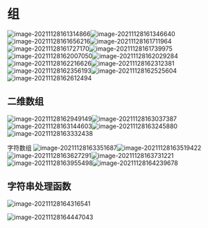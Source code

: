 # 组

![image-20211128161314866](./img/image-20211128161314866.png)![image-20211128161346640](./img/image-20211128161346640.png)![image-20211128161656216](./img/image-20211128161656216.png)![image-20211128161711964](./img/image-20211128161711964.png)![image-20211128161727170](./img/image-20211128161727170.png)![image-20211128161739975](./img/image-20211128161739975.png)![image-20211128162007050](./img/image-20211128162007050.png)![image-20211128162029284](./img/image-20211128162029284.png)![image-20211128162216626](./img/image-20211128162216626.png)![image-20211128162312381](./img/image-20211128162312381.png)![image-20211128162356193](./img/image-20211128162356193.png)![image-20211128162525604](./img/image-20211128162525604.png)![image-20211128162612494](./img/image-20211128162612494.png)

## 二维数组

![image-20211128162949149](./img/image-20211128162949149.png)![image-20211128163037387](./img/image-20211128163037387.png)![image-20211128163144603](./img/image-20211128163144603.png)![image-20211128163245880](./img/image-20211128163245880.png)![image-20211128163332438](./img/image-20211128163332438.png)

字符数组	![image-20211128163351687](./img/image-20211128163351687.png)![image-20211128163519422](./img/image-20211128163519422.png)![image-20211128163627291](./img/image-20211128163627291.png)![image-20211128163731221](./img/image-20211128163731221.png)![image-20211128163955498](./img/image-20211128163955498.png)![image-20211128164239678](./img/image-20211128164239678.png)

## 字符串处理函数

![image-20211128164316541](./img/image-20211128164316541.png)

![image-20211128164447043](./img/image-20211128164447043.png)

